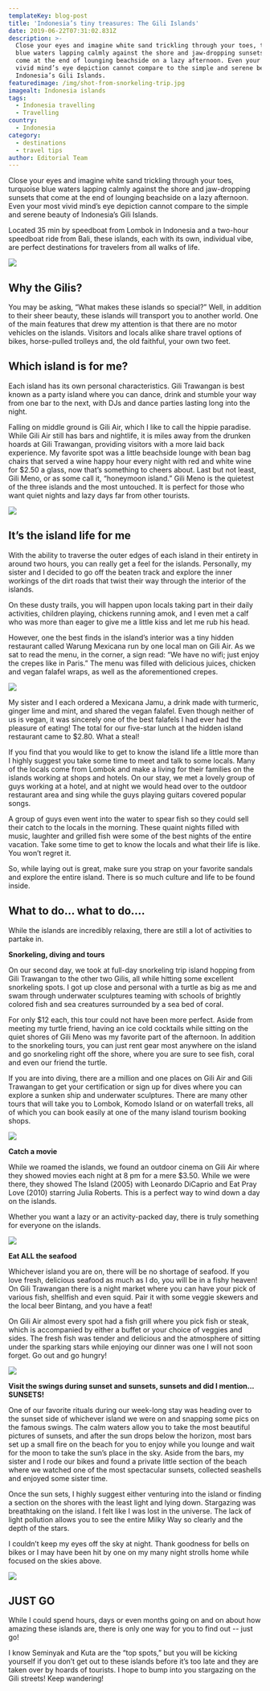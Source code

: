 ```yaml
---
templateKey: blog-post
title: 'Indonesia’s tiny treasures: The Gili Islands'
date: 2019-06-22T07:31:02.831Z
description: >-
  Close your eyes and imagine white sand trickling through your toes, turquoise
  blue waters lapping calmly against the shore and jaw-dropping sunsets that
  come at the end of lounging beachside on a lazy afternoon. Even your most
  vivid mind’s eye depiction cannot compare to the simple and serene beauty of
  Indonesia’s Gili Islands. 
featuredimage: /img/shot-from-snorkeling-trip.jpg
imagealt: Indonesia islands
tags:
  - Indonesia travelling
  - Travelling
country:
  - Indonesia
category:
  - destinations
  - travel tips
author: Editorial Team
---
```

Close your eyes and imagine white sand trickling through your toes, turquoise blue waters lapping calmly against the shore and jaw-dropping sunsets that come at the end of lounging beachside on a lazy afternoon. Even your most vivid mind’s eye depiction cannot compare to the simple and serene beauty of Indonesia’s Gili Islands. 

Located 35 min by speedboat from Lombok in Indonesia and a two-hour speedboat ride from Bali, these islands, each with its own, individual vibe, are perfect destinations for travelers from all walks of life. 

![](/img/shot-from-snorkeling-trip-3-2.jpg)

## Why the Gilis? 

You may be asking, “What makes these islands so special?” Well, in addition to their sheer beauty, these islands will transport you to another world. One of the main features that drew my attention is that there are no motor vehicles on the islands. Visitors and locals alike share travel options of bikes, horse-pulled trolleys and, the old faithful, your own two feet. 

## Which island is for me? 

Each island has its own personal characteristics. Gili Trawangan is best known as a party island where you can dance, drink and stumble your way from one bar to the next, with DJs and dance parties lasting long into the night. 

Falling on middle ground is Gili Air, which I like to call the hippie paradise. While Gili Air still has bars and nightlife, it is miles away from the drunken hoards at Gili Trawangan, providing visitors with a more laid back experience. My favorite spot was a little beachside lounge with bean bag chairs that served a wine happy hour every night with red and white wine for $2.50 a glass, now that’s something to cheers about. Last but not least, Gili Meno, or as some call it, “honeymoon island.” Gili Meno is the quietest of the three islands and the most untouched. It is perfect for those who want quiet nights and lazy days far from other tourists. 

![](/img/gili-meno-snorkel-stop.jpg)

## It’s the island life for me 

With the ability to traverse the outer edges of each island in their entirety in around two hours, you can really get a feel for the islands. Personally, my sister and I decided to go off the beaten track and explore the inner workings of the dirt roads that twist their way through the interior of the islands. 

On these dusty trails, you will happen upon locals taking part in their daily activities, children playing, chickens running amok, and I even met a calf who was more than eager to give me a little kiss and let me rub his head. 

However, one the best finds in the island’s interior was a tiny hidden restaurant called Warung Mexicana run by one local man on Gili Air. As we sat to read the menu, in the corner, a sign read: “We have no wifi; just enjoy the crepes like in Paris.” The menu was filled with delicious juices, chicken and vegan falafel wraps, as well as the aforementioned crepes. 

![](/img/warung-mexicana-hidden-restaurant-gili-air.jpg)

My sister and I each ordered a Mexicana Jamu, a drink made with turmeric, ginger lime and mint, and shared the vegan falafel. Even though neither of us is vegan, it was sincerely one of the best falafels I had ever had the pleasure of eating! The total for our five-star lunch at the hidden island restaurant came to $2.80. What a steal! 

If you find that you would like to get to know the island life a little more than I highly suggest you take some time to meet and talk to some locals. Many of the locals come from Lombok and make a living for their families on the islands working at shops and hotels. On our stay, we met a lovely group of guys working at a hotel, and at night we would head over to the outdoor restaurant area and sing while the guys playing guitars covered popular songs. 

A group of guys even went into the water to spear fish so they could sell their catch to the locals in the morning. These quaint nights filled with music, laughter and grilled fish were some of the best nights of the entire vacation. Take some time to get to know the locals and what their life is like. You won’t regret it. 

So, while laying out is great, make sure you strap on your favorite sandals and explore the entire island. There is so much culture and life to be found inside. 

## What to do... what to do.... 

While the islands are incredibly relaxing, there are still a lot of activities to partake in. 

**Snorkeling, diving and tours** 

On our second day, we took at full-day snorkeling trip island hopping from Gili Trawangan to the other two Gilis, all while hitting some excellent snorkeling spots. I got up close and personal with a turtle as big as me and swam through underwater sculptures teaming with schools of brightly colored fish and sea creatures surrounded by a sea bed of coral. 

For only $12 each, this tour could not have been more perfect. Aside from meeting my turtle friend, having an ice cold cocktails while sitting on the quiet shores of Gili Meno was my favorite part of the afternoon. In addition to the snorkeling tours, you can just rent gear most anywhere on the island and go snorkeling right off the shore, where you are sure to see fish, coral and even our friend the turtle. 

If you are into diving, there are a million and one places on Gili Air and Gili Trawangan to get your certification or sign up for dives where you can explore a sunken ship and underwater sculptures. There are many other tours that will take you to Lombok, Komodo Island or on waterfall treks, all of which you can book easily at one of the many island tourism booking shops. 

![](/img/shot-from-snorkeling-trip-2.jpg)

**Catch a movie** 

While we roamed the islands, we found an outdoor cinema on Gili Air where they showed movies each night at 8 pm for a mere $3.50. While we were there, they showed The Island (2005) with Leonardo DiCaprio and Eat Pray Love (2010) starring Julia Roberts. This is a perfect way to wind down a day on the islands. 

Whether you want a lazy or an activity-packed day, there is truly something for everyone on the islands. 

![](/img/outdoor-theatre-gili-air.jpg)

**Eat ALL the seafood**

Whichever island you are on, there will be no shortage of seafood. If you love fresh, delicious seafood as much as I do, you will be in a fishy heaven! On Gili Trawangan there is a night market where you can have your pick of various fish, shellfish and even squid. Pair it with some veggie skewers and the local beer Bintang, and you have a feat! 

On Gili Air almost every spot had a fish grill where you pick fish or steak, which is accompanied by either a buffet or your choice of veggies and sides. The fresh fish was tender and delicious and the atmosphere of sitting under the sparking stars while enjoying our dinner was one I will not soon forget. Go out and go hungry! 

![](/img/gili-t-grill.jpg)

**Visit the swings during sunset and sunsets, sunsets and did I mention... SUNSETS!** 

One of our favorite rituals during our week-long stay was heading over to the sunset side of whichever island we were on and snapping some pics on the famous swings. The calm waters allow you to take the most beautiful pictures of sunsets, and after the sun drops below the horizon, most bars set up a small fire on the beach for you to enjoy while you lounge and wait for the moon to take the sun’s place in the sky. 	Aside from the bars, my sister and I rode our bikes and found a private little section of the beach where we watched one of the most spectacular sunsets, collected seashells and enjoyed some sister time. 

Once the sun sets, I highly suggest either venturing into the island or finding a section on the shores with the least light and lying down. Stargazing was breathtaking on the island. I felt like I was lost in the universe. The lack of light pollution allows you to see the entire Milky Way so clearly and the depth of the stars. 

I couldn’t keep my eyes off the sky at night. Thank goodness for bells on bikes or I may have been hit by one on my many night strolls home while focused on the skies above. 

![](/img/sunset-gili-air.jpg)

## JUST GO 

While I could spend hours, days or even months going on and on about how amazing these islands are, there is only one way for you to find out -- just go! 

I know Seminyak and Kuta are the “top spots,” but you will be kicking yourself if you don’t get out to these islands before it’s too late and they are taken over by hoards of tourists. I hope to bump into you stargazing on the Gili streets! Keep wandering!
